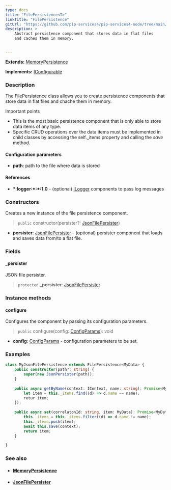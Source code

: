 ```yaml
---
type: docs
title: "FilePersistence<T>"
linkTitle: "FilePersistence"
gitUrl: "https://github.com/pip-services4/pip-services4-node/tree/main/pip-services4-persistence-node"
description: >
    Abstract persistence component that stores data in flat files
    and caches them in memory.


---
```


**Extends:** [MemoryPersistence<T>](../memory_persistence)

**Implements:** [IConfigurable](../../../components/config/iconfigurable)

### Description

The FilePersistence class allows you to create persistence components that store data in flat files and chache them in memory.

Important points

- This is the most basic persistence component that is only able to store data items of any type. 
- Specific CRUD operations over the data items must be implemented in child classes by accessing the self._items property and calling the *save* method.

#### Configuration parameters
- **path**: path to the file where data is stored

#### References
- **\*:logger:\*:\*:1.0** - (optional) [ILogger](../../../observability/log/ilogger) components to pass log messages



### Constructors
Creates a new instance of the file persistence component.

> `public` constructor(persister?: [JsonFilePersister<T>](../json_file_persister))

- **persister**: [JsonFilePersister<T>](../json_file_persister) - (optional) persister component that loads and saves data from/to a flat file.

### Fields

<span class="hide-title-link">

#### _persister
JSON file persister.
> `protected` **_persister**: [JsonFilePersister<T>](../json_file_persister)

</span>


### Instance methods

#### configure
Configures the component by passing its configuration parameters.

> `public` configure(config: [ConfigParams](../../../components/config/config_params)): void

- **config**: [ConfigParams](../../../components/config/config_params) - configuration parameters to be set.

### Examples

```typescript
class MyJsonFilePersistence extends FilePersistence<MyData> {
    public constructor(path?: string) {
        super(new JsonPersister(path));
    }
    
    public async getByName(context: IContext, name: string): Promise<MyData> {
        let item = this._items.find((d) => d.name == name);
        retur item;
    }); 
     
    public async set(correlatonId: string, item: MyData): Promise<MyData> {
        this._items = this._items.filter((d) => d.name != name);
        this._items.push(item);
        await this.save(context);
        return item;
    }
  
}
```


### See also
- #### [MemoryPersistence](../memory_persistence)
- #### [JsonFilePersister](../json_file_persister)
